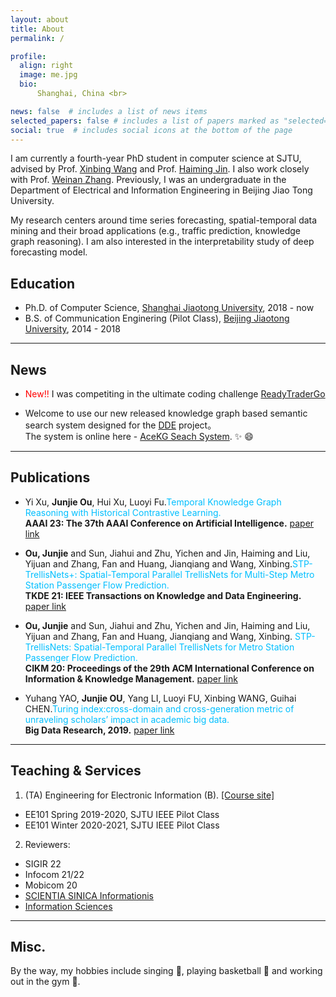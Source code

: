 ```yaml
---
layout: about
title: About
permalink: /

profile:
  align: right
  image: me.jpg
  bio: 
      Shanghai, China <br>

news: false  # includes a list of news items
selected_papers: false # includes a list of papers marked as "selected={true}"
social: true  # includes social icons at the bottom of the page
---
```


I am currently a fourth-year PhD student in computer science at SJTU, advised by Prof. [Xinbing Wang](https://www.cs.sjtu.edu.cn/~wang-xb/) and Prof. [Haiming Jin](https://jhc.sjtu.edu.cn/~haimingjin/). I also work closely with Prof. [Weinan Zhang](https://wnzhang.net/). Previously, I was an undergraduate in the Department of Electrical and Information Engineering in Beijing Jiao Tong University.

My research centers around time series forecasting, spatial-temporal data mining and their broad applications (e.g., traffic prediction, knowledge graph reasoning). I am also interested in the interpretability study of deep forecasting model.

## Education

* Ph.D. of Computer Science, [Shanghai Jiaotong University](https://en.sjtu.edu.cn/), 2018 - now
* B.S. of Communication Enginering (Pilot Class), [Beijing Jiaotong University](http://en.njtu.edu.cn/), 2014 - 2018

---
## News
* <span style="color:red">New!!</span> I was competiting in the ultimate coding challenge [ReadyTraderGo](https://readytradergo.optiver.com/)

* Welcome to use our new released knowledge graph based semantic search system designed for the [DDE](https://www.ddeworld.org/) project。  
The system is online here - [AceKG Seach System](https://search.acekg.cn). :sparkles: :smile:

---
## Publications
* Yi Xu, **Junjie Ou**, Hui Xu, Luoyi Fu.<font color=DeepSkyBlue>Temporal Knowledge Graph Reasoning with Historical Contrastive Learning.</font>  
  <strong>AAAI 23: The 37th AAAI Conference on Artificial Intelligence.</strong> [paper link](https://arxiv.org/abs/2211.10904)

* **Ou, Junjie** and Sun, Jiahui and Zhu, Yichen and Jin, Haiming and Liu, Yijuan and Zhang, Fan and Huang, Jianqiang and Wang, Xinbing.<font color=DeepSkyBlue>STP-TrellisNets+: Spatial-Temporal Parallel TrellisNets for Multi-Step Metro Station Passenger Flow Prediction.</font>  
  <strong>TKDE 21: IEEE Transactions on Knowledge and Data Engineering.</strong> [paper link](https://ieeexplore.ieee.org/document/9813413)

* **Ou, Junjie** and Sun, Jiahui and Zhu, Yichen and Jin, Haiming and Liu, Yijuan and Zhang, Fan and Huang, Jianqiang and Wang, Xinbing. <font color=DeepSkyBlue>STP-TrellisNets: Spatial-Temporal Parallel TrellisNets for Metro Station Passenger Flow Prediction.</font>  
  <strong>CIKM 20: Proceedings of the 29th ACM International Conference on Information & Knowledge Management.</strong> [paper link](https://dl.acm.org/doi/10.1145/3340531.3411874)

* Yuhang YAO, **Junjie OU**, Yang LI, Luoyi FU, Xinbing WANG, Guihai CHEN.<font color=DeepSkyBlue>Turing index:cross-domain and cross-generation metric of unraveling scholars’ impact in academic big data.</font>  
  <strong>Big Data Research, 2019.</strong> [paper link](http://www.infocomm-journal.com/bdr/EN/abstract/article_169353.shtml)

---
## Teaching & Services

1. (TA) Engineering for Electronic Information (B). [[Course site]](https://www.cs.sjtu.edu.cn/~wang-xb/ieei/index.html)
-  EE101 Spring 2019-2020, SJTU IEEE Pilot Class
-  EE101 Winter 2020-2021, SJTU IEEE Pilot Class

2. Reviewers:
- SIGIR 22
- Infocom 21/22
- Mobicom 20
- [SCIENTIA SINICA Informationis](http://infocn.scichina.com)
- [Information Sciences](https://www.journals.elsevier.com/information-sciences)

---
## Misc.

By the way, my hobbies include singing :musical_score:, playing basketball :basketball: and working out in the gym :muscle:.
